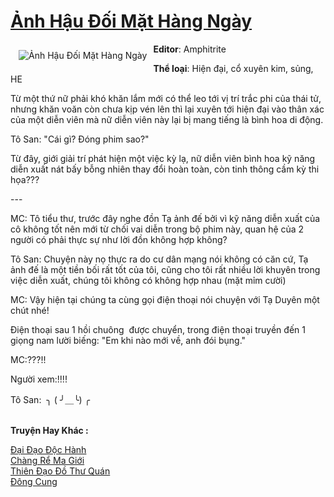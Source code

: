 <a href="https://utruyen.com/anh-hau-doi-mat-hang-ngay/16050/" title="Ảnh Hậu Đối Mặt Hàng Ngày"><h1>Ảnh Hậu Đối Mặt Hàng Ngày</h1></a><div style="display:table"><img align="right" style="float: left; padding: 10px;" src="https://utruyen.com/images/story/200x260/anh-hau-doi-mat-hang-ngay.jpg" alt="Ảnh Hậu Đối Mặt Hàng Ngày"><b>Editor</b>: Amphitrite<p></p><b>Thể loại</b>: Hiện đại, cổ xuyên kim, sủng, HE<p></p>Từ một thứ nữ phải khó khăn lắm mới có thể leo tới vị trí trắc phi của thái tử, nhưng khăn voăn còn chưa kịp vén lên thì lại xuyên tới hiện đại vào thân xác của một diễn viên mà nữ diễn viên này lại bị mang tiếng là bình hoa di động.<p></p>Tô San: "Cái gì? Đóng phim sao?"<p></p>Từ đây, giới giải trí phát hiện một việc kỳ lạ, nữ diễn viên bình hoa kỹ năng diễn xuất nát bấy bỗng nhiên thay đổi hoàn toàn, còn tinh thông cầm kỳ thi họa???<p></p>---<p></p>MC: Tô tiểu thư, trước đây nghe đồn Tạ ảnh đế bởi vì kỹ năng diễn xuất của cô không tốt nên mới từ chối vai diễn trong bộ phim này, quan hệ của 2 người có phải thực sự như lời đồn không hợp không?<p></p>Tô San: Chuyện này nọ thực ra do cư dân mạng nói không có căn cứ, Tạ ảnh đế là một tiền bối rất tốt của tôi, cũng cho tôi rất nhiều lời khuyên trong việc diễn xuất, chúng tôi không có không hợp nhau (mặt mỉm cười)<p></p>MC: Vậy hiện tại chúng ta cùng gọi điện thoại nói chuyện với Tạ Duyên một chút nhé!<p></p>Điện thoại sau 1 hồi chuông  được chuyển, trong điện thoại truyền đến 1 giọng nam lười biếng: "Em khi nào mới về, anh đói bụng."<p></p>MC:???!!<p></p>Người xem:!!!!<p></p>Tô San:  ╮ ( ╯＿╰) ╭</div><p><br><b>Truyện Hay Khác :</b></p><a href="https://utruyen.com/dai-dao-doc-hanh/9964/" alt="Đại Đạo Độc Hành">Đại Đạo Độc Hành</a><br/><a href="https://github.com/quanluxury/truyenhot/tree/master/truyenhay/554/" alt="Chàng Rể Ma Giới">Chàng Rể Ma Giới</a><br/><a href="https://truyenhot2020.wordpress.com/2019/12/11/thien-dao-do-thu-quan/" alt="Thiên Đạo Đồ Thư Quán">Thiên Đạo Đồ Thư Quán</a><br/><a href="https://github.com/quanluxury/truyenhot/tree/master/truyenhay/4654/" alt="Đông Cung">Đông Cung</a><br/>